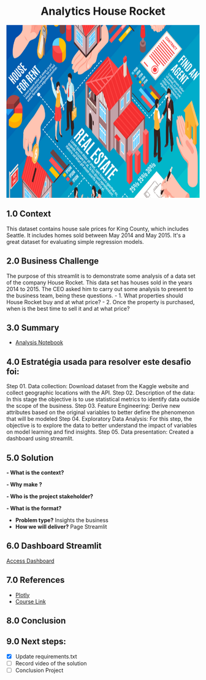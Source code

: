<h1 align="center"> Analytics House Rocket </h1> 
<img align="center"  height="450" width="1000" src="https://github.com/brunalimap/project_house_rocket/blob/main/img/fotocapa.png" >


## 1.0 Context

<p> This dataset contains house sale prices for King County, which includes Seattle. It includes homes sold between May 2014 and May 2015. It's a great dataset for evaluating simple regression models. </p>

## 2.0 Business Challenge

<p> The purpose of this streamlit is to demonstrate some analysis of a data set of the company House Rocket. This data set has houses sold in the years 2014 to 2015. The CEO asked him to carry out some analysis to present to the business team, being these questions.
 - 1. What properties should House Rocket buy and at what price?
 - 2. Once the property is purchased, when is the best time to sell it and at what price?</p>

## 3.0 Summary

- [Analysis Notebook](https://github.com/brunalimap/project_house_rocket/blob/main/notebooks/p01_house_rocket.ipynb)

## 4.0  Estratégia usada para resolver este desafio foi:

Step 01. Data collection: Download dataset from the Kaggle website and collect geographic locations with the API.
Step 02. Description of the data: In this stage the objective is to use statistical metrics to identify data outside the scope of the business.
Step 03. Feature Engineering: Derive new attributes based on the original variables to better define the phenomenon that will be modeled
Step 04. Exploratory Data Analysis: For this step, the objective is to explore the data to better understand the impact of variables on model learning and find insights.
Step 05. Data presentation: Created a dashboard using streamlit.

## 5.0 Solution 

<b>- What is the context?</b>


<b>- Why make ?</b>


<b>- Who is the project stakeholder?</b>


<b>- What is the format?</b>
- <b>Problem type?</b> Insights the business
- <b>How we will deliver?</b> Page Streamlit 

## 6.0 Dashboard Streamlit

[Access Dashboard](https://simulation-house-rocket.herokuapp.com/)

## 7.0  References
- [Plotly](https://plotly.com/)
- [Course Link](https://sejaumdatascientist.com/como-ser-um-data-scientist/) 

## 8.0 Conclusion


## 9.0 Next steps:

- [x] Update requirements.txt
- [ ] Record video of the solution
- [ ] Conclusion Project
